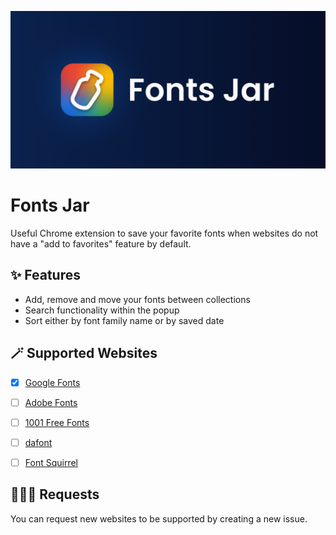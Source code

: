 ![](./banner.png)

# Fonts Jar

Useful Chrome extension to save your favorite fonts when websites do not have a "add to favorites" feature by default.

## ✨ Features

- Add, remove and move your fonts between collections
- Search functionality within the popup
- Sort either by font family name or by saved date

## 🪄 Supported Websites

- [x] [Google Fonts](https://fonts.google.com/)
- [ ] [Adobe Fonts](https://fonts.adobe.com/fonts)

- [ ] [1001 Free Fonts](https://www.1001freefonts.com/)
- [ ] [dafont](https://www.dafont.com/)
- [ ] [Font Squirrel](https://www.fontsquirrel.com/)

## 🙋🏻‍♀️ Requests

You can request new websites to be supported by creating a new issue.
